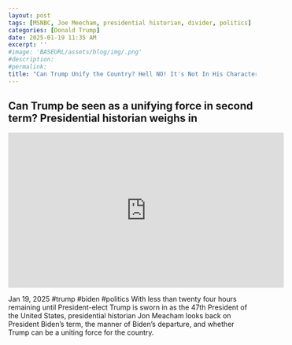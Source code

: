 ```yaml
---
layout: post
tags: [MSNBC, Joe Meecham, presidential historian, divider, politics]
categories: [Donald Trump]
date: 2025-01-19 11:35 AM
excerpt: ''
#image: 'BASEURL/assets/blog/img/.png'
#description:
#permalink:
title: "Can Trump Unify the Country? Hell NO! It's Not In His Character – @RalphHightower"
---
```



## Can Trump be seen as a unifying force in second term? Presidential historian weighs in

<iframe width="560" height="315" src="https://www.youtube.com/embed/LeVuUTBw52Q?si=vy8V9F5sfzfaSUo1" title="YouTube video player" frameborder="0" allow="accelerometer; autoplay; clipboard-write; encrypted-media; gyroscope; picture-in-picture; web-share" referrerpolicy="strict-origin-when-cross-origin" allowfullscreen></iframe>

Jan 19, 2025  #trump #biden #politics
With less than twenty four hours remaining until President-elect Trump is sworn in as the 47th President of the United States, presidential historian Jon Meacham looks back on President Biden’s term, the manner of Biden’s departure, and whether Trump can be a uniting force for the country.

